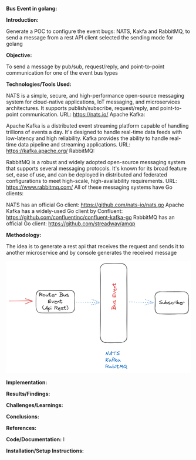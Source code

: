 
**Bus Event in golang:** 

**Introduction:** 

Generate a POC to configure the event bugs: NATS, Kakfa and RabbitMQ, to send a message from a rest API client selected the sending mode for golang

**Objective:** 

To send a message by pub/sub, request/reply, and point-to-point communication for one of the event bus types

**Technologies/Tools Used:** 

NATS is a simple, secure, and high-performance open-source messaging system for cloud-native applications, IoT messaging, and microservices architectures. It supports publish/subscribe, request/reply, and point-to-point communication.
URL: https://nats.io/
Apache Kafka:

Apache Kafka is a distributed event streaming platform capable of handling trillions of events a day. It's designed to handle real-time data feeds with low-latency and high reliability. Kafka provides the ability to handle real-time data pipeline and streaming applications.
URL: https://kafka.apache.org/
RabbitMQ:

RabbitMQ is a robust and widely adopted open-source messaging system that supports several messaging protocols. It's known for its broad feature set, ease of use, and can be deployed in distributed and federated configurations to meet high-scale, high-availability requirements.
URL: https://www.rabbitmq.com/
All of these messaging systems have Go clients:

NATS has an official Go client: https://github.com/nats-io/nats.go
Apache Kafka has a widely-used Go client by Confluent: https://github.com/confluentinc/confluent-kafka-go
RabbitMQ has an official Go client: https://github.com/streadway/amqp

**Methodology:**  

The idea is to generate a rest api that receives the request and sends it to another microservice and by console generates the received message

![alt text](./poc.png)

**Implementation:**  

**Results/Findings:**  

**Challenges/Learnings:**  

**Conclusions:** 

**References:**  

**Code/Documentation:** I 

**Installation/Setup Instructions:**  

